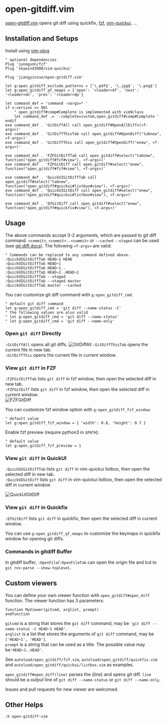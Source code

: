 # open-gitdiff.vim

[open-gitdiff.vim](https://github.com/jiangyinzuo/open-gitdiff.vim)
opens git diff using quickfix, [fzf](https://github.com/junegunn/fzf),
[vim-quickui](https://github.com/skywind3000/vim-quickui), ...

## Installation and Setups

Install using [vim-plug](https://github.com/junegunn/vim-plug)

```vim
" optional dependencies
Plug 'junegunn/fzf'
Plug 'skywind3000/vim-quickui'

Plug 'jiangyinzuo/open-gitdiff.vim'

let g:open_gitdiff_exclude_patterns = ['\.pdf$', '\.jpg$', '\.png$']
let g:open_gitdiff_qf_nmaps = {'open': '<leader>df', 'next': '<leader>dn', 'prev': '<leader>dp'}

let command_def = 'command -nargs=* '
if v:version >= 901
    " open_gitdiff#comp#Complete is implemented with vim9class
    let command_def .= '-complete=custom,open_gitdiff#comp#Complete '
endif
exe command_def . 'GitDiffAll call open_gitdiff#OpenAllDiffs(<f-args>)'
exe command_def . 'GitDiffThisTab call open_gitdiff#OpenDiff("tabnew", <f-args>)'
exe command_def . 'GitDiffThis call open_gitdiff#OpenDiff("enew", <f-args>)'

exe command_def . 'FZFGitDiffTab call open_gitdiff#select("tabnew", function("open_gitdiff#fzf#view"), <f-args>)'
exe command_def . 'FZFGitDiff call open_gitdiff#select("enew", function("open_gitdiff#fzf#view"), <f-args>)'

exe command_def . 'QuickUIGitDiffTab call open_gitdiff#select("tabnew", function("open_gitdiff#quickui#listbox#view"), <f-args>)'
exe command_def . 'QuickUIGitDiff call open_gitdiff#select("enew", function("open_gitdiff#quickui#listbox#view"), <f-args>)'

exe command_def . 'QfGitDiff call open_gitdiff#select("enew", function("open_gitdiff#quickfix#view"), <f-args>)'
```

## Usage

The above commands accept 0-2 arguments, which are passed to git diff
command. `<commit>`, `<commit>..<commit>` or `--cached` `--staged` can be
used (see [git-diff docs](https://git-scm.com/docs/git-diff)). The following `<f-args>` are valid:
```vim
" Commands can be replaced to any command defined above.
:QuickUIGitDiffTab HEAD~1 HEAD
:QuickUIGitDiffTab HEAD~1
:QuickUIGitDiffTab HEAD~1..
:QuickUIGitDiffTab HEAD~2..HEAD~1
:QuickUIGitDiffTab --staged
:QuickUIGitDiffTab --staged master
:QuickUIGitDiffTab master --cached
```

You can customize git diff command with `g:open_gitdiff_cmd`:
```vim
" default git diff command
let g:open_gitdiff_cmd = 'git diff --name-status -C'
" the following values are also valid
" let g:open_gitdiff_cmd = 'git diff --name-status'
" let g:open_gitdiff_cmd = 'git diff --name-only'
```

### Open `git diff` Directly

`:GitDiffAll` opens all git diffs.
![GitDiffAll](https://github.com/jiangyinzuo/open-gitdiff.vim/assets/40995042/6f044b91-c982-4f7f-8c7f-db68c91963e6)
`:GitDiffThisTab` opens the current file in new tab.  
`:GitDiffThis` opens the current file in current window.  

### View `git diff` in FZF

`:FZFGitDiffTab` lists `git diff` in fzf window, then open the selected
diff in new tab.  
`:FZFGitDiff` lists `git diff` in fzf window, then open the selected
diff in current window.  
![FZFGitDiff](https://github.com/jiangyinzuo/open-gitdiff.vim/assets/40995042/a36f88fe-42e1-4497-b93e-7051c03f4227)

You can customize fzf window option with `g:open_gitdiff_fzf_window`:
```vim
" default value
let g:open_gitdiff_fzf_window = { 'width': 0.8, 'height': 0.7 }
```

Enable fzf preview (require python3 in `$PATH`):
```vim
" default value
let g:open_gitdiff_fzf_preview = 1
```

### View `git diff` in QuickUI

`:QuickUIGitDiffTab` lists `git diff` in vim-quickui listbox, then open the
selected diff in new tab.  
`:QuickUIGitDiff` lists `git diff` in vim-quickui listbox, then open the
selected diff in current window.  

![QuickUIGitDiff](https://github.com/jiangyinzuo/open-gitdiff.vim/assets/40995042/7fbfade2-ae15-44ba-81dc-28900bd83a29)

### View `git diff` in Quickfix

`:QfGitDiff` lists `git diff` in quickfix, then open the selected diff in
current window.


You can use `g:open_gitdiff_qf_nmaps` to customize the keymaps in quickfix
window for opening git diffs.

### Commands in gitdiff Buffer

In gitdiff buffer, `:OpenFile`/`:OpenFileTab` can open the origin file
and lcd to `git rev-parse --show-toplevel`.

## Custom viewers

You can define your own viewer function with `open_gitdiff#open_diff` function.
The viewer function has 3 parameters:
```vim
function MyViewer(gitcmd, arglist, prompt)
endfunction
```

`gitcmd` is a string that stores the `git diff` command, may be `'git diff --name-status -C HEAD~1 HEAD'`.  
`arglist` is a list<string> that stores the arguments of `git diff` command, may be `['HEAD~1', 'HEAD']`.  
`prompt` is a string that can be used as a title. The possible value may be`'HEAD~1..HEAD'`.

See `autoload/open_gitdiff/fzf.vim`, `autoload/open_gitdiff/quickfix.vim` and `autoload/open_gitdiff/quickui/listbox.vim` as examples.

`open_gitdiff#open_diff(line)` parses the {line} and opens git diff.
`line` should be a output line of `git diff --name-status` or `git diff --name-only`.

Issues and pull requests for new viewer are welcomed.

## Other Helps

`:h open-gitdiff-vim`
